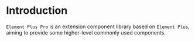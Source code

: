 # Introduction

`Element Plus Pro` is an extension component library based on `Element Plus`, aiming to provide some higher-level commonly used components.
